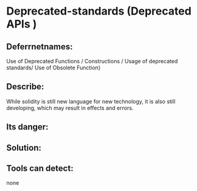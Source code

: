 # Deprecated-standards (Deprecated APIs )

## Deferrnetnames:
  Use of Deprecated Functions / Constructions / Usage of deprecated standards/ Use of Obsolete Function)  

## Describe: 
While solidity is still new language for new technology, it is also still developing, which may result in effects and errors.

## Its danger:

## Solution: 

## Tools can detect:
  none
  
